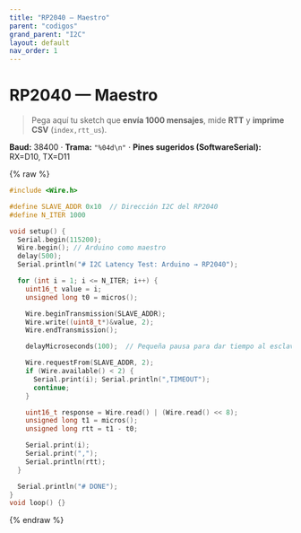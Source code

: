 ```yaml
---
title: "RP2040 — Maestro"
parent: "codigos"
grand_parent: "I2C"
layout: default
nav_order: 1
---
```


# RP2040 — Maestro

> Pega aquí tu sketch que **envía 1000 mensajes**, mide **RTT** y **imprime CSV** (`index,rtt_us`).

**Baud:** 38400 · **Trama:** `"%04d\n"` · **Pines sugeridos (SoftwareSerial):** RX=D10, TX=D11

{% raw %}
~~~c++
#include <Wire.h>

#define SLAVE_ADDR 0x10  // Dirección I2C del RP2040
#define N_ITER 1000

void setup() {
  Serial.begin(115200);
  Wire.begin(); // Arduino como maestro
  delay(500);
  Serial.println("# I2C Latency Test: Arduino → RP2040");

  for (int i = 1; i <= N_ITER; i++) {
    uint16_t value = i;
    unsigned long t0 = micros();

    Wire.beginTransmission(SLAVE_ADDR);
    Wire.write((uint8_t*)&value, 2);
    Wire.endTransmission();

    delayMicroseconds(100);  // Pequeña pausa para dar tiempo al esclavo

    Wire.requestFrom(SLAVE_ADDR, 2);
    if (Wire.available() < 2) {
      Serial.print(i); Serial.println(",TIMEOUT");
      continue;
    }

    uint16_t response = Wire.read() | (Wire.read() << 8);
    unsigned long t1 = micros();
    unsigned long rtt = t1 - t0;

    Serial.print(i);
    Serial.print(",");
    Serial.println(rtt);
  }

  Serial.println("# DONE");
}
void loop() {}
~~~
{% endraw %}